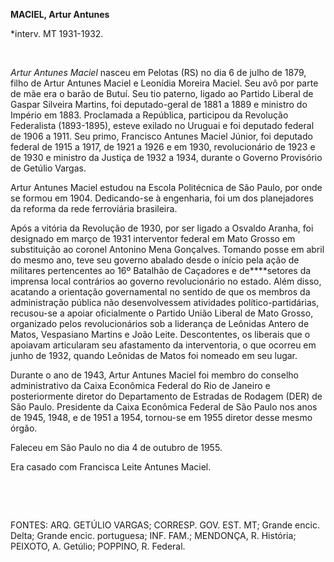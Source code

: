 **MACIEL, Artur Antunes**

\*interv. MT 1931-1932.

 

*Artur Antunes Maciel* nasceu em Pelotas (RS) no dia 6 de julho de 1879,
filho de Artur Antunes Maciel e Leonídia Moreira Maciel. Seu avô por
parte de mãe era o barão de Butuí. Seu tio paterno, ligado ao Partido
Liberal de Gaspar Silveira Martins, foi deputado-geral de 1881 a 1889 e
ministro do Império em 1883. Proclamada a República, participou da
Revolução Federalista (1893-1895), esteve exilado no Uruguai e foi
deputado federal de 1906 a 1911. Seu primo, Francisco Antunes Maciel
Júnior, foi deputado federal de 1915 a 1917, de 1921 a 1926 e em 1930,
revolucionário de 1923 e de 1930 e ministro da Justiça de 1932 a 1934,
durante o Governo Provisório de Getúlio Vargas.

Artur Antunes Maciel estudou na Escola Politécnica de São Paulo, por
onde se formou em 1904. Dedicando-se à engenharia, foi um dos
planejadores da reforma da rede ferroviária brasileira.

Após a vitória da Revolução de 1930, por ser ligado a Osvaldo Aranha,
foi designado em março de 1931 interventor federal em Mato Grosso em
substituição ao coronel Antonino Mena Gonçalves. Tomando posse em abril
do mesmo ano, teve seu governo abalado desde o início pela ação de
militares pertencentes ao 16º Batalhão de Caçadores e de****setores da
imprensa local contrários ao governo revolucionário no estado. Além
disso, acatando a orientação governamental no sentido de que os membros
da administração pública não desenvolvessem atividades
político-partidárias, recusou-se a apoiar oficialmente o Partido União
Liberal de Mato Grosso, organizado pelos revolucionários sob a liderança
de Leônidas Antero de Matos, Vespasiano Martins e João Leite.
Descontentes, os liberais que o apoiavam articularam seu afastamento da
interventoria, o que ocorreu em junho de 1932, quando Leônidas de Matos
foi nomeado em seu lugar.

Durante o ano de 1943, Artur Antunes Maciel foi membro do conselho
administrativo da Caixa Econômica Federal do Rio de Janeiro e
posteriormente diretor do Departamento de Estradas de Rodagem (DER) de
São Paulo. Presidente da Caixa Econômica Federal de São Paulo nos anos
de 1945, 1948, e de 1951 a 1954, tornou-se em 1955 diretor desse mesmo
órgão.

Faleceu em São Paulo no dia 4 de outubro de 1955.

Era casado com Francisca Leite Antunes Maciel.

 

 

FONTES: ARQ. GETÚLIO VARGAS; CORRESP. GOV. EST. MT; Grande encic. Delta;
Grande encic. portuguesa; INF. FAM.; MENDONÇA, R. História; PEIXOTO, A.
Getúlio; POPPINO, R. Federal.

 
